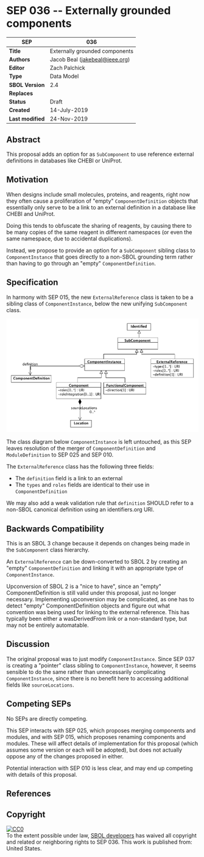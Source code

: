 SEP 036 -- Externally grounded components
===================================

SEP                     | 036
----------------------|--------------
**Title**                | Externally grounded components
**Authors**           | Jacob Beal (<jakebeal@ieee.org>)
**Editor**            | Zach Palchick
**Type**               | Data Model
**SBOL Version** | 2.4
**Replaces**        | 
**Status**             | Draft
**Created**          | 14-July-2019
**Last modified**  | 24-Nov-2019

## Abstract

This proposal adds an option for as `SubComponent` to use reference external definitions in databases like CHEBI or UniProt.

## Motivation <a name='motivation'></a>

When designs include small molecules, proteins, and reagents, right now they often cause a proliferation of "empty" `ComponentDefinition` objects that essentially only serve to be a link to an external definition in a database like CHEBI and UniProt. 

Doing this tends to obfuscate the sharing of reagents, by causing there to be many copies of the same reagent in different namespaces (or even the same namespace, due to accidental duplications).

Instead, we propose to provide an option for a `SubComponent` sibling class to `ComponentInstance` that goes directly to a non-SBOL grounding term rather than having to go through an "empty" `ComponentDefinition`.

## Specification <a name='specification'></a>

In harmony with SEP 015, the new `ExternalReference` class is taken to be a sibling class of `ComponentInstance`, below the new unifying `SubComponent` class.

![examples](images/sep_036_classes.png)

The class diagram below `ComponentInstance` is left untouched, as this SEP leaves resolution of the merger of `ComponentDefinition` and `ModuleDefinition` to SEP 025 and SEP 010.

The `ExternalReference` class has the following three fields:
- The `definition` field is a link to an external 
- The `types` and `roles` fields are identical to their use in `ComponentDefinition`

We may also add a weak validation rule that `definition` SHOULD refer to a non-SBOL canonical definition using an identifiers.org URI.



## Backwards Compatibility <a name='compatibility'></a>

This is an SBOL 3 change because it depends on changes being made in the `SubComponent` class hierarchy.  

An `ExternalReference` can be down-converted to SBOL 2 by creating an "empty" `ComponentDefinition` and linking it with an appropriate type of `ComponentInstance`.

Upconversion of SBOL 2 is a "nice to have", since an "empty" ComponentDefinition is still valid under this proposal, just no longer necessary.  Implementing upconversion may be complicated, as one has to detect "empty" ComponentDefinition objects and figure out what convention was being used for linking to the external reference. This has typically been either a wasDerivedFrom link or a non-standard type, but may not be entirely automatable.

## Discussion <a name='discussion'></a>

The original proposal was to just modify `ComponentInstance`.  Since SEP 037 is creating a "pointer" class sibling to `ComponentInstance`, however, it seems sensible to do the same rather than unnecessarily complicating `ComponentInstance`, since there is no benefit here to accessing additional fields like `sourceLocations`.

## Competing SEPs <a name='competing_seps'></a>

No SEPs are directly competing.

This SEP interacts with SEP 025, which proposes merging components and modules, and with SEP 015, which proposes renaming components and modules.  These will affect details of implementation for this proposal (which assumes some version or each will be adopted), but does not actually oppose any of the changes proposed in either.

Potential interaction with SEP 010 is less clear, and may end up competing with details of this proposal.


References <a name='references'></a>
----------------

Copyright <a name='copyright'></a>
-------------

<p xmlns:dct="http://purl.org/dc/terms/" xmlns:vcard="http://www.w3.org/2001/vcard-rdf/3.0#">
  <a rel="license"
     href="http://creativecommons.org/publicdomain/zero/1.0/">
    <img src="http://i.creativecommons.org/p/zero/1.0/88x31.png" style="border-style: none;" alt="CC0" />
  </a>
  <br />
  To the extent possible under law,
  <a rel="dct:publisher"
     href="sbolstandard.org">
    <span property="dct:title">SBOL developers</span></a>
  has waived all copyright and related or neighboring rights to
  <span property="dct:title">SEP 036</span>.
This work is published from:
<span property="vcard:Country" datatype="dct:ISO3166"
      content="US" about="sbolstandard.org">
  United States</span>.
</p>


